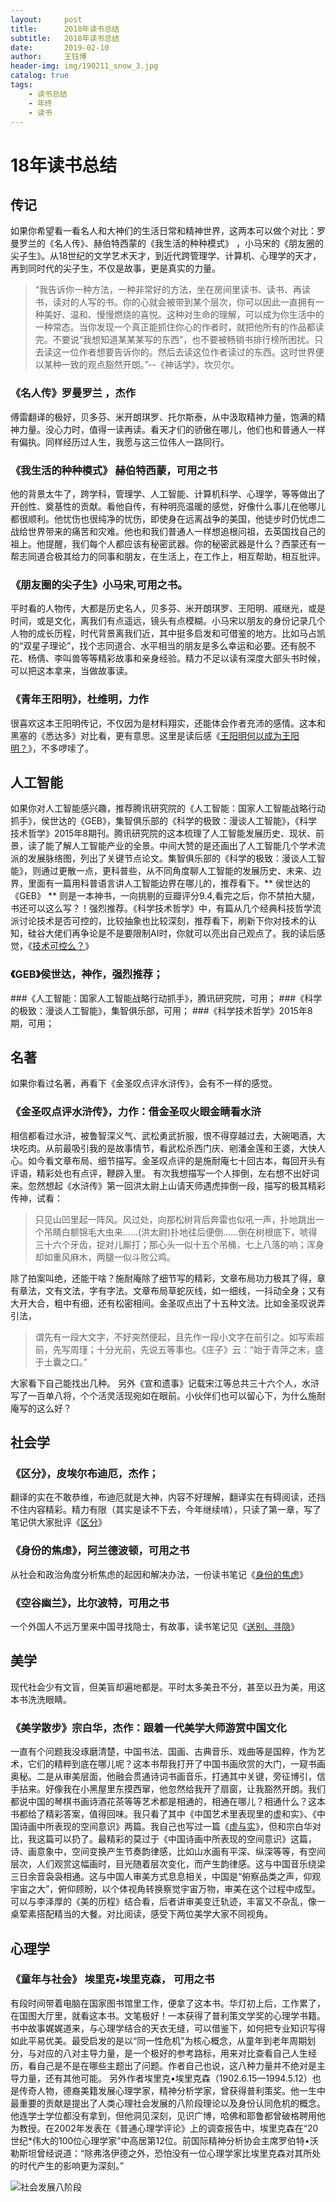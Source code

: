 ```yaml
---
layout:     post
title:      2018年读书总结
subtitle:   2018年读书总结
date:       2019-02-10
author:     王钰博
header-img: img/190211_snow_3.jpg
catalog: true
tags:
    - 读书总结
    - 年终
    - 读书
---
```


# 18年读书总结
## 传记
如果你希望看一看名人和大神们的生活日常和精神世界，这两本可以做个对比：罗曼罗兰的《名人传》、赫伯特西蒙的《我生活的种种模式》 ，小马宋的《朋友圈的尖子生》。从18世纪的文学艺术天才，到近代跨管理学、计算机、心理学的天才，再到同时代的尖子生，不仅是故事，更是真实的力量。

> “我告诉你一种方法，一种非常好的方法，坐在房间里读书、读书、再读书，读对的人写的书。你的心就会被带到某个层次，你可以因此一直拥有一种美好、温和、慢慢燃烧的喜悦。这种对生命的理解，可以成为你生活中的一种常态。当你发现一个真正能抓住你心的作者时，就把他所有的作品都读完。不要说“我想知道某某某写的东西”，也不要被畅销书排行榜所困扰。只去读这一位作者想要告诉你的。然后去读这位作者读过的东西。这时世界便以某种一致的观点豁然开朗。”--《神话学》，坎贝尔。




### 《名人传》罗曼罗兰 ，杰作
傅雷翻译的极好，贝多芬、米开朗琪罗、托尔斯泰，从中汲取精神力量，饱满的精神力量。没心力时，值得一读再读。看天才们的骄傲在哪儿，他们也和普通人一样有偏执。同样经历过人生，我愿与这三位伟人一路同行。

### 《我生活的种种模式》 赫伯特西蒙，可用之书
他的背景太牛了，跨学科，管理学、人工智能、计算机科学、心理学，等等做出了开创性、奠基性的贡献。看他自传，有种明亮温暖的感觉，好像什么事儿在他哪儿都很顺利。他忧伤也很纯净的忧伤，即使身在远离战争的美国，他徒步时仍忧虑二战给世界带来的痛苦和灾难。他也和我们普通人一样想追根问祖，去英国找自己的祖上。他提醒，我们每个人都应该有秘密武器。你的秘密武器是什么？西蒙还有一帮志同道合极其给力的同事和朋友，在生活上，在工作上，相互帮助，相互批评。


### 《朋友圈的尖子生》小马宋,可用之书。
平时看的人物传，大都是历史名人，贝多芬、米开朗琪罗、王阳明、戚继光，或是时间，或是文化，离我们有点遥远，镜头有点模糊。小马宋以朋友的身份记录几个人物的成长历程，时代背景离我们近，其中挺多启发和可借鉴的地方。比如马占凯的“双星子理论”，找个志同道合、水平相当的朋友是多么幸运和必要。还有脱不花、杨倩、李叫兽等等精彩故事和亲身经验。精力不足以读有深度大部头书时候，可以把这本拿来，当做故事读。

### 《青年王阳明》，杜维明，力作
很喜欢这本王阳明传记，不仅因为是材料翔实，还能体会作者充沛的感情。这本和黑塞的《悉达多》对比看，更有意思。这里是读后感《[王阳明何以成为王阳明？](https://book.douban.com/review/9413817/)》，不多啰嗦了。


## 人工智能
如果你对人工智能感兴趣，推荐腾讯研究院的《人工智能：国家人工智能战略行动抓手》，侯世达的《GEB》，集智俱乐部的《科学的极致：漫谈人工智能》，《科学技术哲学》2015年8期刊。腾讯研究院的这本梳理了人工智能发展历史、现状、前景，读了能了解人工智能产业的全景。中间大赞的是还画出了人工智能几个学术流派的发展脉络图，列出了关键节点论文。集智俱乐部的《科学的极致：漫谈人工智能》，则通过更散一点，更科普些，从不同角度聊人工智能的发展历史、未来、边界，里面有一篇用科普语言讲人工智能边界在哪儿的，推荐看下。** 侯世达的《GEB》 ** 则是一本神书，一向挑剔的豆瓣评分9.4,看完之后，你不禁拍大腿，书还可以这么写？！强烈推荐。《科学技术哲学》中，有篇从几个经典科技哲学流派讨论技术是否可控的，比较抽象也比较深刻，推荐看下，刷新下你对技术的认知，硅谷大佬们再争论是不是要限制AI时，你就可以亮出自己观点了。我的读后感觉，《[技术可控么？](https://www.douban.com/note/689533745/)》

### 《GEB》侯世达，神作，强烈推荐；
###《人工智能：国家人工智能战略行动抓手》，腾讯研究院，可用；
###《科学的极致：漫谈人工智能》，集智俱乐部，可用；
###《科学技术哲学》2015年8期，可用；


## 名著
如果你看过名著，再看下《金圣叹点评水浒传》，会有不一样的感觉。

### 《金圣叹点评水浒传》，力作：借金圣叹火眼金睛看水浒
相信都看过水浒，被鲁智深义气、武松勇武折服，恨不得穿越过去，大碗喝酒，大块吃肉。从前最吸引我的是故事情节，看武松杀西门庆、剜潘金莲和王婆，大快人心。如今看文章布局、细节描写。金圣叹点评的是施耐庵七十回古本，每回开头有评语，精彩处也有点评，鞭辟入里。 有次我想描写一个人摔倒，左右想不出好词来。忽然想起《水浒传》第一回洪太尉上山请天师遇虎摔倒一段，描写的极其精彩传神，试看：
> 只见山凹里起一阵风。风过处，向那松树背后奔雷也似吼一声，扑地跳出一个吊睛白额锦毛大虫来......(洪太尉)扑地往后便倒......倒在树根底下，唬得三十六个牙齿，捉对儿厮打；那心头一似十五个吊桶，七上八落的响；浑身却如重风麻木，两腿一似斗败公鸡。

除了拍案叫绝，还能干啥？施耐庵除了细节写的精彩，文章布局功力极其了得，章有章法，文有文法，字有字法。文章布局草蛇灰线，如一细线，一抖动全身；又有大开大合，粗中有细，还有松密相间。金圣叹点出了十五种文法。比如金圣叹说弄引法，
> 谓先有一段大文字，不好突然便起，且先作一段小文字在前引之。如写索超前，先写周瑾；十分光前，先说五等事也。《庄子》云：“始于青萍之末，盛于土囊之口。”

大家看下自己能找出几种。
另外《宣和遗事》记载宋江等总共三十六个人，水浒写了一百单八将，个个活灵活现宛如在眼前。小伙伴们也可以留心下，为什么施耐庵写的这么好？

## 社会学
### 《区分》，皮埃尔布迪厄，杰作；
翻译的实在不敢恭维，布迪厄就是大神，内容不好理解，翻译实在有碍阅读，还挡不住内容精彩。精力有限（其实是读不下去，今年继续啃），只读了第一章，写了笔记供大家批评《[区分](https://www.douban.com/note/685463263/)》

### 《身份的焦虑》，阿兰德波顿，可用之书
从社会和政治角度分析焦虑的起因和解决办法，一份读书笔记《[身份的焦虑](https://www.douban.com/note/662388975/)》

### 《空谷幽兰》，比尔波特，可用之书
一个外国人不远万里来中国寻找隐士，有故事，读书笔记见《[送别、寻隐](https://www.douban.com/note/701951238/)》

## 美学
现代社会少有文盲，但美盲却遍地都是。平时太多美丑不分，甚至以丑为美，用这本书洗洗眼睛。
### 《美学散步》宗白华，杰作：跟着一代美学大师游赏中国文化
一直有个问题我没琢磨清楚，中国书法、国画、古典音乐、戏曲等是国粹，作为艺术，它们的精粹到底在哪儿呢？这本书帮我打开了中国书画欣赏的大门，一窥书画奥秘。二是从审美层面，他融会贯通诗词书画音乐，打通其中关键，旁征博引，信手拈来。好像我在小黑屋里东摸西窜，他忽然给我开了扇窗，让我豁然开朗。我们都说中国的琴棋书画诗酒花茶等等艺术都是相通的，相通在哪儿？相通什么？这本书都给了精彩答案，值得回味。我只看了其中《中国艺术里表现里的虚和实》、《中国诗画中所表现的空间意识》两篇。我自己也写过一篇《[虚与实](https://github.com/WangYuBo/Writing/blob/master/txt/171008-xu-and-shi.md)》，但和宗白华对比，我这篇可以扔了。最精彩的莫过于《中国诗画中所表现的空间意识》这篇，诗、画意象中，空间变换产生节奏韵律感，比如山水画有平深、纵深等等，有空间层次，人们观赏这幅画时，目光随着层次变化，而产生韵律感。这与中国音乐绕梁三日余音袅袅相通。这与中国人审美方式息息相关，中国是“俯察品类之声，仰观宇宙之大”，俯仰顾盼，以个体视角转换察觉宇宙万物，审美在这个过程中成型。可以与李泽厚的《美的历程》结合看，后者讲审美变迁轨迹，丰富又不杂乱，像一桌荤素搭配精当的大餐。对比阅读，感受下两位美学大家不同视角。


## 心理学
### 《童年与社会》 埃里克•埃里克森， 可用之书
有段时间带着电脑在国家图书馆里工作，便拿了这本书。华灯初上后，工作累了，在国图大厅里，就看这本书。文笔极好！一本获得了普利策文学奖的心理学书籍。书中故事娓娓道来，与心理学结合的天衣无缝，可以借鉴下，如何把专业知识写得如此平易优美。最受启发的是以“同一性危机”为核心概念，从童年到老年周期划分，与对应的八对主导力量，是一个极好的参考路标，用来对比查看自己人生经历，看自己是不是在哪些主题出了问题。作者自己也说，这八种力量并不绝对是主导力量，还有其他可能。
另外作者埃里克•埃里克森（1902.6.15—1994.5.12）也是传奇人物，德裔美籍发展心理学家，精神分析学家，曾获得普利策奖。他一生中最重要的贡献是提出了人类心理社会发展的八阶段理论以及身份认同危机的概念。他连学士学位都没有拿到，但他洞见深刻，见识广博，哈佛和耶鲁都曾破格聘用他为教授。在2002年发表在《普通心理学评论》上的调查报告中，埃里克森在“20世纪*伟大的100位心理学家”中高居第12位。前国际精神分析协会主席罗伯特•沃勒斯坦曾经说道：“除弗洛伊德之外，恐怕没有一位心理学家比埃里克森对其所处的时代产生的影响更为深刻。”

![社会发展八阶段](https://github.com/WangYuBo/Writing/tree/master/imgs)





